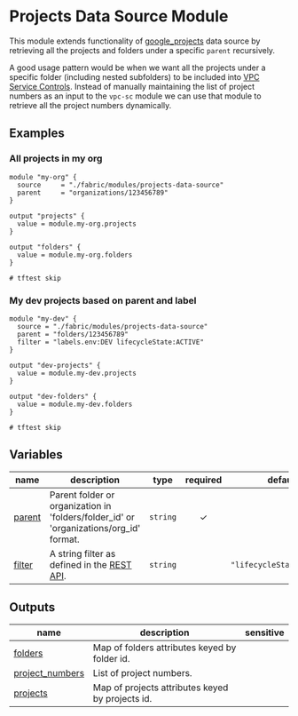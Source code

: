 # Projects Data Source Module 

This module extends functionality of [google_projects](https://registry.terraform.io/providers/hashicorp/google/latest/docs/data-sources/projects) data source by retrieving all the projects and folders under a specific `parent` recursively. 

A good usage pattern would be when we want all the projects under a specific folder (including nested subfolders) to be included into [VPC Service Controls](../vpc-sc/). Instead of manually maintaining the list of project numbers as an input to the `vpc-sc` module we can use that module to retrieve all the project numbers dynamically.

## Examples

### All projects in my org

```hcl
module "my-org" {
  source     = "./fabric/modules/projects-data-source"
  parent     = "organizations/123456789"
}

output "projects" {
  value = module.my-org.projects
}

output "folders" {
  value = module.my-org.folders
}

# tftest skip
```

### My dev projects based on parent and label

```hcl
module "my-dev" {
  source = "./fabric/modules/projects-data-source"
  parent = "folders/123456789"
  filter = "labels.env:DEV lifecycleState:ACTIVE"   
}

output "dev-projects" {
  value = module.my-dev.projects
}

output "dev-folders" {
  value = module.my-dev.folders
}

# tftest skip
```
<!-- BEGIN TFDOC -->

## Variables

| name | description | type | required | default |
|---|---|:---:|:---:|:---:|
| [parent](variables.tf#L17) | Parent folder or organization in 'folders/folder_id' or 'organizations/org_id' format. | <code>string</code> | ✓ |  |
| [filter](variables.tf#L26) | A string filter as defined in the [REST API](https://cloud.google.com/resource-manager/reference/rest/v1/projects/list#query-parameters). | <code>string</code> |  | <code>&#34;lifecycleState:ACTIVE&#34;</code> |

## Outputs

| name | description | sensitive |
|---|---|:---:|
| [folders](outputs.tf#L17) | Map of folders attributes keyed by folder id. |  |
| [project_numbers](outputs.tf#L27) | List of project numbers. |  |
| [projects](outputs.tf#L22) | Map of projects attributes keyed by projects id. |  |

<!-- END TFDOC -->
